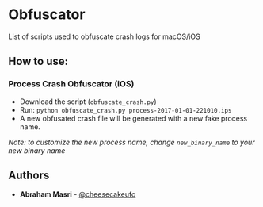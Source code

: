 # Obfuscator

List of scripts used to obfuscate crash logs for macOS/iOS

## How to use:

### Process Crash Obfuscator (iOS)

- Download the script (`obfuscate_crash.py`)
- Run: ``` python obfuscate_crash.py process-2017-01-01-221010.ips ```
- A new obfusated crash file will be generated with a new fake process name.

_Note: to customize the new process name, change `new_binary_name` to your new binary name_


## Authors

* **Abraham Masri** - [@cheesecakeufo](https://twitter/cheesecakeufo)

